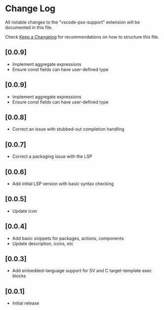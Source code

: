 # Change Log

All notable changes to the "vscode-pss-support" extension will be documented in this file.

Check [Keep a Changelog](http://keepachangelog.com/) for recommendations on how to structure this file.

## [0.0.9]
- Implement aggregate expressions
- Ensure const fields can have user-defined type

## [0.0.9]
- Implement aggregate expressions
- Ensure const fields can have user-defined type

## [0.0.8]
- Correct an issue with stubbed-out completion handling

## [0.0.7]
- Correct a packaging issue with the LSP

## [0.0.6]
- Add initial LSP version with basic syntax checking

## [0.0.5]
- Update icon

## [0.0.4]
- Add basic snippets for packages, actions, components
- Update description, icons, etc

## [0.0.3]
- Add embedded-language support for SV and C target-template exec blocks

## [0.0.1]
- Initial release
